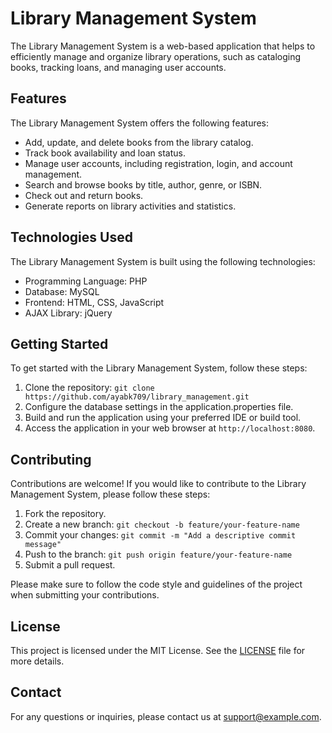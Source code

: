 # Library Management System

The Library Management System is a web-based application that helps to efficiently manage and organize library operations, such as cataloging books, tracking loans, and managing user accounts.

## Features

The Library Management System offers the following features:

- Add, update, and delete books from the library catalog.
- Track book availability and loan status.
- Manage user accounts, including registration, login, and account management.
- Search and browse books by title, author, genre, or ISBN.
- Check out and return books.
- Generate reports on library activities and statistics.

## Technologies Used

The Library Management System is built using the following technologies:

- Programming Language: PHP
- Database: MySQL
- Frontend: HTML, CSS, JavaScript
- AJAX Library: jQuery

## Getting Started

To get started with the Library Management System, follow these steps:

1. Clone the repository: `git clone https://github.com/ayabk709/library_management.git`
2. Configure the database settings in the application.properties file.
3. Build and run the application using your preferred IDE or build tool.
4. Access the application in your web browser at `http://localhost:8080`.

## Contributing

Contributions are welcome! If you would like to contribute to the Library Management System, please follow these steps:

1. Fork the repository.
2. Create a new branch: `git checkout -b feature/your-feature-name`
3. Commit your changes: `git commit -m "Add a descriptive commit message"`
4. Push to the branch: `git push origin feature/your-feature-name`
5. Submit a pull request.

Please make sure to follow the code style and guidelines of the project when submitting your contributions.

## License

This project is licensed under the MIT License. See the [LICENSE](LICENSE) file for more details.

## Contact

For any questions or inquiries, please contact us at [support@example.com](mailto:aya.bekakchgmail.com).

